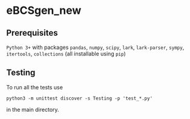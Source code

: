# eBCSgen_new

## Prerequisites

`Python 3+` with packages `pandas`, `numpy`, `scipy`, `lark`, `lark-parser`, `sympy`, `itertools`, `collections` (all installable using `pip`)

## Testing

To run all the tests use

```
python3 -m unittest discover -s Testing -p 'test_*.py'
```

in the main directory.

